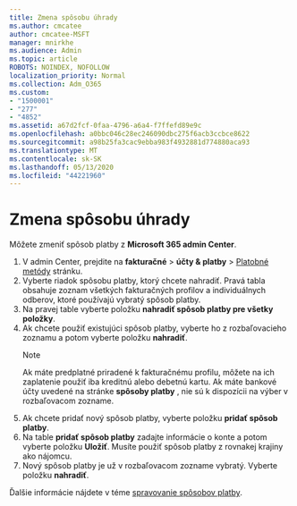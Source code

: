 ```yaml
---
title: Zmena spôsobu úhrady
ms.author: cmcatee
author: cmcatee-MSFT
manager: mnirkhe
ms.audience: Admin
ms.topic: article
ROBOTS: NOINDEX, NOFOLLOW
localization_priority: Normal
ms.collection: Adm_O365
ms.custom:
- "1500001"
- "277"
- "4852"
ms.assetid: a67d2fcf-0faa-4796-a6a4-f7ffefd89e9c
ms.openlocfilehash: a0bbc046c28ec246090dbc275f6acb3ccbce8622
ms.sourcegitcommit: a98b25fa3cac9ebba983f4932881d774880aca93
ms.translationtype: MT
ms.contentlocale: sk-SK
ms.lasthandoff: 05/13/2020
ms.locfileid: "44221960"
---
```

# <a name="change-payment-method"></a>Zmena spôsobu úhrady

Môžete zmeniť spôsob platby z **Microsoft 365 admin Center**.
  
1. V admin Center, prejdite na **fakturačné**  >  **účty & platby**  >  [Platobné metódy](https://go.microsoft.com/fwlink/p/?linkid=2018806) stránku.
2. Vyberte riadok spôsobu platby, ktorý chcete nahradiť. Pravá tabla obsahuje zoznam všetkých fakturačných profilov a individuálnych odberov, ktoré používajú vybratý spôsob platby.
3. Na pravej table vyberte položku **nahradiť spôsob platby pre všetky položky**.
4. Ak chcete použiť existujúci spôsob platby, vyberte ho z rozbaľovacieho zoznamu a potom vyberte položku **nahradiť**.
    > [!NOTE]
    > Ak máte predplatné priradené k fakturačnému profilu, môžete na ich zaplatenie použiť iba kreditnú alebo debetnú kartu. Ak máte bankové účty uvedené na stránke **spôsoby platby** , nie sú k dispozícii na výber v rozbaľovacom zozname.
5. Ak chcete pridať nový spôsob platby, vyberte položku **pridať spôsob platby**.
6. Na table **pridať spôsob platby** zadajte informácie o konte a potom vyberte položku **Uložiť**. Musíte použiť spôsob platby z rovnakej krajiny ako nájomcu.
7. Nový spôsob platby je už v rozbaľovacom zozname vybratý. Vyberte položku **nahradiť**.

Ďalšie informácie nájdete v téme [spravovanie spôsobov platby](https://docs.microsoft.com/microsoft-365/commerce/billing-and-payments/manage-payment-methods).